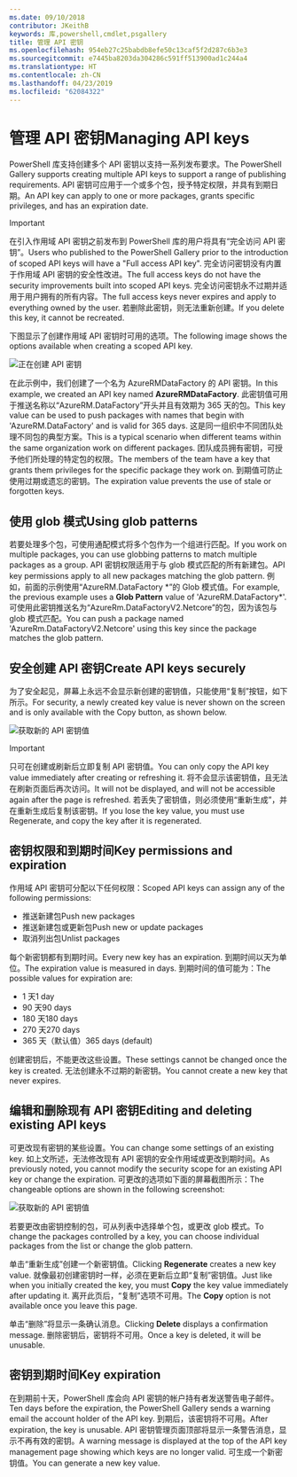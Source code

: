 ```yaml
---
ms.date: 09/10/2018
contributor: JKeithB
keywords: 库,powershell,cmdlet,psgallery
title: 管理 API 密钥
ms.openlocfilehash: 954eb27c25babdb8efe50c13caf5f2d287c6b3e3
ms.sourcegitcommit: e7445ba8203da304286c591ff513900ad1c244a4
ms.translationtype: HT
ms.contentlocale: zh-CN
ms.lasthandoff: 04/23/2019
ms.locfileid: "62084322"
---
```

# <a name="managing-api-keys"></a><span data-ttu-id="5317a-103">管理 API 密钥</span><span class="sxs-lookup"><span data-stu-id="5317a-103">Managing API keys</span></span>

<span data-ttu-id="5317a-104">PowerShell 库支持创建多个 API 密钥以支持一系列发布要求。</span><span class="sxs-lookup"><span data-stu-id="5317a-104">The PowerShell Gallery supports creating multiple API keys to support a range of publishing requirements.</span></span> <span data-ttu-id="5317a-105">API 密钥可应用于一个或多个包，授予特定权限，并具有到期日期。</span><span class="sxs-lookup"><span data-stu-id="5317a-105">An API key can apply to one or more packages, grants specific privileges, and has an expiration date.</span></span>

> [!IMPORTANT]
> <span data-ttu-id="5317a-106">在引入作用域 API 密钥之前发布到 PowerShell 库的用户将具有“完全访问 API 密钥”。</span><span class="sxs-lookup"><span data-stu-id="5317a-106">Users who published to the PowerShell Gallery prior to the introduction of scoped API keys will have a "Full access API key".</span></span> <span data-ttu-id="5317a-107">完全访问密钥没有内置于作用域 API 密钥的安全性改进。</span><span class="sxs-lookup"><span data-stu-id="5317a-107">The full access keys do not have the security improvements built into scoped API keys.</span></span> <span data-ttu-id="5317a-108">完全访问密钥永不过期并适用于用户拥有的所有内容。</span><span class="sxs-lookup"><span data-stu-id="5317a-108">The full access keys never expires and apply to everything owned by the user.</span></span> <span data-ttu-id="5317a-109">若删除此密钥，则无法重新创建。</span><span class="sxs-lookup"><span data-stu-id="5317a-109">If you delete this key, it cannot be recreated.</span></span>

<span data-ttu-id="5317a-110">下图显示了创建作用域 API 密钥时可用的选项。</span><span class="sxs-lookup"><span data-stu-id="5317a-110">The following image shows the options available when creating a scoped API key.</span></span>

![正在创建 API 密钥](../../Images/PSGallery_KeyScoped.png)

<span data-ttu-id="5317a-112">在此示例中，我们创建了一个名为 AzureRMDataFactory 的 API 密钥。</span><span class="sxs-lookup"><span data-stu-id="5317a-112">In this example, we created an API key named **AzureRMDataFactory**.</span></span> <span data-ttu-id="5317a-113">此密钥值可用于推送名称以“AzureRM.DataFactory”开头并且有效期为 365 天的包。</span><span class="sxs-lookup"><span data-stu-id="5317a-113">This key value can be used to push packages with names that begin with 'AzureRM.DataFactory' and is valid for 365 days.</span></span> <span data-ttu-id="5317a-114">这是同一组织中不同团队处理不同包的典型方案。</span><span class="sxs-lookup"><span data-stu-id="5317a-114">This is a typical scenario when different teams within the same organization work on different packages.</span></span> <span data-ttu-id="5317a-115">团队成员拥有密钥，可授予他们所处理的特定包的权限。</span><span class="sxs-lookup"><span data-stu-id="5317a-115">The members of the team have a key that grants them privileges for the specific package they work on.</span></span>
<span data-ttu-id="5317a-116">到期值可防止使用过期或遗忘的密钥。</span><span class="sxs-lookup"><span data-stu-id="5317a-116">The expiration value prevents the use of stale or forgotten keys.</span></span>

## <a name="using-glob-patterns"></a><span data-ttu-id="5317a-117">使用 glob 模式</span><span class="sxs-lookup"><span data-stu-id="5317a-117">Using glob patterns</span></span>

<span data-ttu-id="5317a-118">若要处理多个包，可使用通配模式将多个包作为一个组进行匹配。</span><span class="sxs-lookup"><span data-stu-id="5317a-118">If you work on multiple packages, you can use globbing patterns to match multiple packages as a group.</span></span> <span data-ttu-id="5317a-119">API 密钥权限适用于与 glob 模式匹配的所有新建包。</span><span class="sxs-lookup"><span data-stu-id="5317a-119">API key permissions apply to all new packages matching the glob pattern.</span></span> <span data-ttu-id="5317a-120">例如，前面的示例使用“AzureRM.DataFactory \*”的 Glob 模式值。</span><span class="sxs-lookup"><span data-stu-id="5317a-120">For example, the previous example uses a **Glob Pattern** value of 'AzureRM.DataFactory\*'.</span></span> <span data-ttu-id="5317a-121">可使用此密钥推送名为“AzureRm.DataFactoryV2.Netcore”的包，因为该包与 glob 模式匹配。</span><span class="sxs-lookup"><span data-stu-id="5317a-121">You can push a package named 'AzureRm.DataFactoryV2.Netcore' using this key since the package matches the glob pattern.</span></span>

## <a name="create-api-keys-securely"></a><span data-ttu-id="5317a-122">安全创建 API 密钥</span><span class="sxs-lookup"><span data-stu-id="5317a-122">Create API keys securely</span></span>

<span data-ttu-id="5317a-123">为了安全起见，屏幕上永远不会显示新创建的密钥值，只能使用“复制”按钮，如下所示。</span><span class="sxs-lookup"><span data-stu-id="5317a-123">For security, a newly created key value is never shown on the screen and is only available with the Copy button, as shown below.</span></span>

![获取新的 API 密钥值](../../Images/PSGallery_CopyCreatedKey.png)

> [!IMPORTANT]
> <span data-ttu-id="5317a-125">只可在创建或刷新后立即复制 API 密钥值。</span><span class="sxs-lookup"><span data-stu-id="5317a-125">You can only copy the API key value immediately after creating or refreshing it.</span></span> <span data-ttu-id="5317a-126">将不会显示该密钥值，且无法在刷新页面后再次访问。</span><span class="sxs-lookup"><span data-stu-id="5317a-126">It will not be displayed, and will not be accessible again after the page is refreshed.</span></span> <span data-ttu-id="5317a-127">若丢失了密钥值，则必须使用“重新生成”，并在重新生成后复制该密钥。</span><span class="sxs-lookup"><span data-stu-id="5317a-127">If you lose the key value, you must use Regenerate, and copy the key after it is regenerated.</span></span>

## <a name="key-permissions-and-expiration"></a><span data-ttu-id="5317a-128">密钥权限和到期时间</span><span class="sxs-lookup"><span data-stu-id="5317a-128">Key permissions and expiration</span></span>

<span data-ttu-id="5317a-129">作用域 API 密钥可分配以下任何权限：</span><span class="sxs-lookup"><span data-stu-id="5317a-129">Scoped API keys can assign any of the following permissions:</span></span>

- <span data-ttu-id="5317a-130">推送新建包</span><span class="sxs-lookup"><span data-stu-id="5317a-130">Push new packages</span></span>
- <span data-ttu-id="5317a-131">推送新建包或更新包</span><span class="sxs-lookup"><span data-stu-id="5317a-131">Push new or update packages</span></span>
- <span data-ttu-id="5317a-132">取消列出包</span><span class="sxs-lookup"><span data-stu-id="5317a-132">Unlist packages</span></span>

<span data-ttu-id="5317a-133">每个新密钥都有到期时间。</span><span class="sxs-lookup"><span data-stu-id="5317a-133">Every new key has an expiration.</span></span> <span data-ttu-id="5317a-134">到期时间以天为单位。</span><span class="sxs-lookup"><span data-stu-id="5317a-134">The expiration value is measured in days.</span></span> <span data-ttu-id="5317a-135">到期时间的值可能为：</span><span class="sxs-lookup"><span data-stu-id="5317a-135">The possible values for expiration are:</span></span>

- <span data-ttu-id="5317a-136">1 天</span><span class="sxs-lookup"><span data-stu-id="5317a-136">1 day</span></span>
- <span data-ttu-id="5317a-137">90 天</span><span class="sxs-lookup"><span data-stu-id="5317a-137">90 days</span></span>
- <span data-ttu-id="5317a-138">180 天</span><span class="sxs-lookup"><span data-stu-id="5317a-138">180 days</span></span>
- <span data-ttu-id="5317a-139">270 天</span><span class="sxs-lookup"><span data-stu-id="5317a-139">270 days</span></span>
- <span data-ttu-id="5317a-140">365 天（默认值）</span><span class="sxs-lookup"><span data-stu-id="5317a-140">365 days (default)</span></span>

<span data-ttu-id="5317a-141">创建密钥后，不能更改这些设置。</span><span class="sxs-lookup"><span data-stu-id="5317a-141">These settings cannot be changed once the key is created.</span></span> <span data-ttu-id="5317a-142">无法创建永不过期的新密钥。</span><span class="sxs-lookup"><span data-stu-id="5317a-142">You cannot create a new key that never expires.</span></span>

## <a name="editing-and-deleting-existing-api-keys"></a><span data-ttu-id="5317a-143">编辑和删除现有 API 密钥</span><span class="sxs-lookup"><span data-stu-id="5317a-143">Editing and deleting existing API keys</span></span>

<span data-ttu-id="5317a-144">可更改现有密钥的某些设置。</span><span class="sxs-lookup"><span data-stu-id="5317a-144">You can change some settings of an existing key.</span></span> <span data-ttu-id="5317a-145">如上文所述，无法修改现有 API 密钥的安全作用域或更改到期时间。</span><span class="sxs-lookup"><span data-stu-id="5317a-145">As previously noted, you cannot modify the security scope for an existing API key or change the expiration.</span></span> <span data-ttu-id="5317a-146">可更改的选项如下面的屏幕截图所示：</span><span class="sxs-lookup"><span data-stu-id="5317a-146">The changeable options are shown in the following screenshot:</span></span>

![获取新的 API 密钥值](../../Images/PSGallery_EditAPIKey.png)

<span data-ttu-id="5317a-148">若要更改由密钥控制的包，可从列表中选择单个包，或更改 glob 模式。</span><span class="sxs-lookup"><span data-stu-id="5317a-148">To change the packages controlled by a key, you can choose individual packages from the list or change the glob pattern.</span></span>

<span data-ttu-id="5317a-149">单击“重新生成”创建一个新密钥值。</span><span class="sxs-lookup"><span data-stu-id="5317a-149">Clicking **Regenerate** creates a new key value.</span></span> <span data-ttu-id="5317a-150">就像最初创建密钥时一样，必须在更新后立即“复制”密钥值。</span><span class="sxs-lookup"><span data-stu-id="5317a-150">Just like when you initially created the key, you must **Copy** the key value immediately after updating it.</span></span> <span data-ttu-id="5317a-151">离开此页后，“复制”选项不可用。</span><span class="sxs-lookup"><span data-stu-id="5317a-151">The **Copy** option is not available once you leave this page.</span></span>

<span data-ttu-id="5317a-152">单击“删除”将显示一条确认消息。</span><span class="sxs-lookup"><span data-stu-id="5317a-152">Clicking **Delete** displays a confirmation message.</span></span> <span data-ttu-id="5317a-153">删除密钥后，密钥将不可用。</span><span class="sxs-lookup"><span data-stu-id="5317a-153">Once a key is deleted, it will be unusable.</span></span>

## <a name="key-expiration"></a><span data-ttu-id="5317a-154">密钥到期时间</span><span class="sxs-lookup"><span data-stu-id="5317a-154">Key expiration</span></span>

<span data-ttu-id="5317a-155">在到期前十天，PowerShell 库会向 API 密钥的帐户持有者发送警告电子邮件。</span><span class="sxs-lookup"><span data-stu-id="5317a-155">Ten days before the expiration, the PowerShell Gallery sends a warning email the account holder of the API key.</span></span> <span data-ttu-id="5317a-156">到期后，该密钥将不可用。</span><span class="sxs-lookup"><span data-stu-id="5317a-156">After expiration, the key is unusable.</span></span> <span data-ttu-id="5317a-157">API 密钥管理页面顶部将显示一条警告消息，显示不再有效的密钥。</span><span class="sxs-lookup"><span data-stu-id="5317a-157">A warning message is displayed at the top of the API key management page showing which keys are no longer valid.</span></span> <span data-ttu-id="5317a-158">可生成一个新密钥值。</span><span class="sxs-lookup"><span data-stu-id="5317a-158">You can generate a new key value.</span></span>
